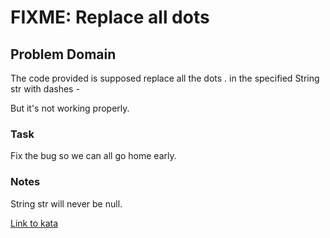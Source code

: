 # FIXME: Replace all dots

## Problem Domain
The code provided is supposed replace all the dots . in the specified String str with dashes -

But it's not working properly.

### Task
Fix the bug so we can all go home early.

### Notes
String str will never be null.

[Link to kata](https://www.codewars.com/kata/fixme-replace-all-dots)

